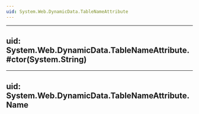 ```yaml
---
uid: System.Web.DynamicData.TableNameAttribute
---
```


---
uid: System.Web.DynamicData.TableNameAttribute.#ctor(System.String)
---

---
uid: System.Web.DynamicData.TableNameAttribute.Name
---
